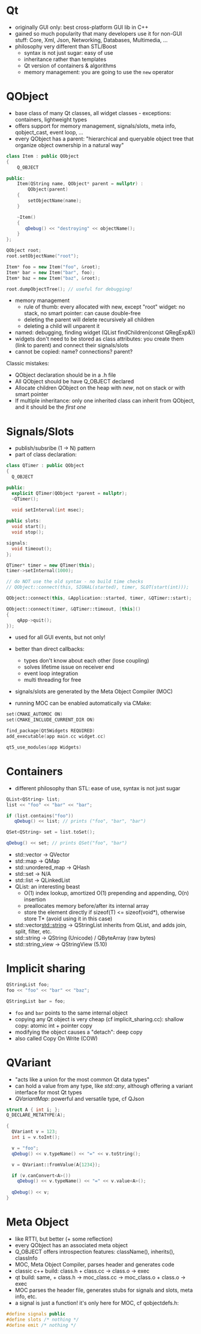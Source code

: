 Qt
==
 - originally GUI only: best cross-platform GUI lib in C++
 - gained so much popularity that many developers use it for non-GUI stuff: Core, Xml, Json, Networking, Databases, Multimedia, ...
 - philosophy very different than STL/Boost
   - syntax is not just sugar: easy of use
   - inheritance rather than templates
   - Qt version of containers & algorithms
   - memory management: you are going to use the `new` operator



QObject
======= 
 - base class of many Qt classes, all widget classes - exceptions: containers, lightweight types
 - offers support for memory management, signals/slots, meta info, qobject\_cast, event loop, ...
 - every QObject has a parent: "hierarchical and queryable object tree that organize object ownership in a natural way"

```c++
class Item : public QObject
{
    Q_OBJECT

public:
    Item(QString name, QObject* parent = nullptr) :
        QObject(parent)
    {
        setObjectName(name);
    }

    ~Item() 
    {
       qDebug() << "destroying" << objectName(); 
    }
};

QObject root;
root.setObjectName("root");

Item* foo = new Item("foo", &root);
Item* bar = new Item("bar", foo);
Item* baz = new Item("baz", &root);

root.dumpObjectTree(); // useful for debugging!
```

 - memory management
   - rule of thumb: every allocated with new, except "root" widget: no stack, no smart pointer: can cause double-free
   - deleting the parent will delete recursively all children 
   - deleting a child will unparent it 
 - named: debugging, finding widget (QList<T> findChildren<T>(const QRegExp&))
 - widgets don't need to be stored as class attributes: you create them (link to parent) and connect their signals/slots
 - cannot be copied: name? connections? parent?

Classic mistakes:
 - QObject declaration should be in a .h file
 - All QObject should be have Q_OBJECT declared
 - Allocate children QObject on the heap with *new*, not on stack or with smart pointer
 - If multiple inheritance: only one inherited class can inherit from QObject, and it should be the *first one*



Signals/Slots
=============
 - publish/subsribe (1 -> N) pattern
 - part of class declaration:

```c++
class QTimer : public QObject
{
  Q_OBJECT

public:
  explicit QTimer(QObject *parent = nullptr);
  ~QTimer();
  
  void setInterval(int msec);

public slots:
  void start();
  void stop();

signals:
  void timeout();
};
```

```c++
QTimer* timer = new QTimer(this);
timer->setInternal(1000);

// do NOT use the old syntax - no build time checks
// QObject::connect(this, SIGNAL(started), timer, SLOT(start(int)));

QObject::connect(this, &Application::started, timer, &QTimer::start);

QObject::connect(timer, &QTimer::timeout, [this]() 
{ 
    qApp->quit(); 
});
```

 - used for all GUI events, but not only!
 - better than direct callbacks:
   - types don't know about each other (lose coupling)
   - solves lifetime issue on receiver end
   - event loop integration
   - multi threading for free

 - signals/slots are generated by the Meta Object Compiler (MOC)
 - running MOC can be enabled automatically via CMake:

```c++
set(CMAKE_AUTOMOC ON)
set(CMAKE_INCLUDE_CURRENT_DIR ON)

find_package(Qt5Widgets REQUIRED)
add_executable(app main.cc widget.cc)

qt5_use_modules(app Widgets)
```
 




Containers
==========
 - different philosophy than STL: ease of use, syntax is not just sugar

```c++
QList<QString> list;
list << "foo" << "bar" << "bar";

if (list.contains("foo"))
   qDebug() << list; // prints ("foo", "bar", "bar")

QSet<QString> set = list.toSet();

qDebug() << set; // prints QSet("foo", "bar")
```

 - std::vector -> QVector
 - std::map -> QMap
 - std::unordered_map -> QHash
 - std::set -> N/A
 - std::list -> QLinkedList
 - QList: an interesting beast
   - O(1) index lookup, amortized O(1) prepending and appending, O(n) insertion
   - preallocates memory before/after its internal array
   - store the element directly if sizeof(T) <= sizeof(void\*), otherwise store T\* (avoid using it in this case)
 - std::vector<std::string> -> QStringList inherits from QList<QString>, and adds join, split, filter, etc.
 - std::string -> QString (Unicode) / QByteArray (raw bytes)
 - std::string_view -> QStringView (5.10)



Implicit sharing
================
```c++
QStringList foo;
foo << "foo" << "bar" << "baz";

QStringList bar = foo;
```

 - `foo` and `bar` points to the same internal object
 - copying any Qt object is very cheap (cf implicit\_sharing.cc): shallow copy: atomic int + pointer copy
 - modifying the object causes a "detach": deep copy
 - also called Copy On Write (COW)



QVariant
========
 - "acts like a union for the most common Qt data types"
 - can hold a value from any type, like *std::any*, although offering a variant interface for most Qt types
 - *QVariantMap*: powerful and versatile type, cf QJson

```c++
struct A { int i; };
Q_DECLARE_METATYPE(A);

{
  QVariant v = 123;
  int i = v.toInt();

  v = "foo";
  qDebug() << v.typeName() << "=" << v.toString();

  v = QVariant::fromValue(A{1234});

  if (v.canConvert<A>())
    qDebug() << v.typeName() << "=" << v.value<A>();
 
  qDebug() << v;
}
```



Meta Object
===========
 - like RTTI, but better (+ some reflection)
 - every QObject has an associated meta object
 - Q_OBJECT offers introspection features: className(), inherits(), classInfo
 - MOC, Meta Object Compiler, parses header and generates code
 - classic c++ build: class.h + class.cc -> class.o -> exec
 - qt build: same, + class.h -> moc_class.cc -> moc_class.o + class.o -> exec
 - MOC parses the header file, generates stubs for signals and slots, meta info, etc.
 - a signal is just a function! it's only here for MOC, cf qobjectdefs.h:

```c++
#define signals public
#define slots /* nothing */
#define emit /* nothing */
```


